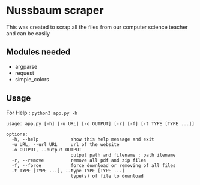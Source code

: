 # Nussbaum scraper

This was created to scrap all the files from our computer science teacher and can be easily 

## Modules needed

- argparse
- request
- simple_colors

## Usage

For Help :
``` python3 app.py -h ```

```
usage: app.py [-h] [-u URL] [-o OUTPUT] [-r] [-f] [-t TYPE [TYPE ...]]

options:
  -h, --help            show this help message and exit
  -u URL, --url URL     url of the website
  -o OUTPUT, --output OUTPUT
                        output path and filename : path ilename
  -r, --remove          remove all pdf and zip files
  -f, --force           force download or removing of all files
  -t TYPE [TYPE ...], --type TYPE [TYPE ...]
                        type(s) of file to download
```

